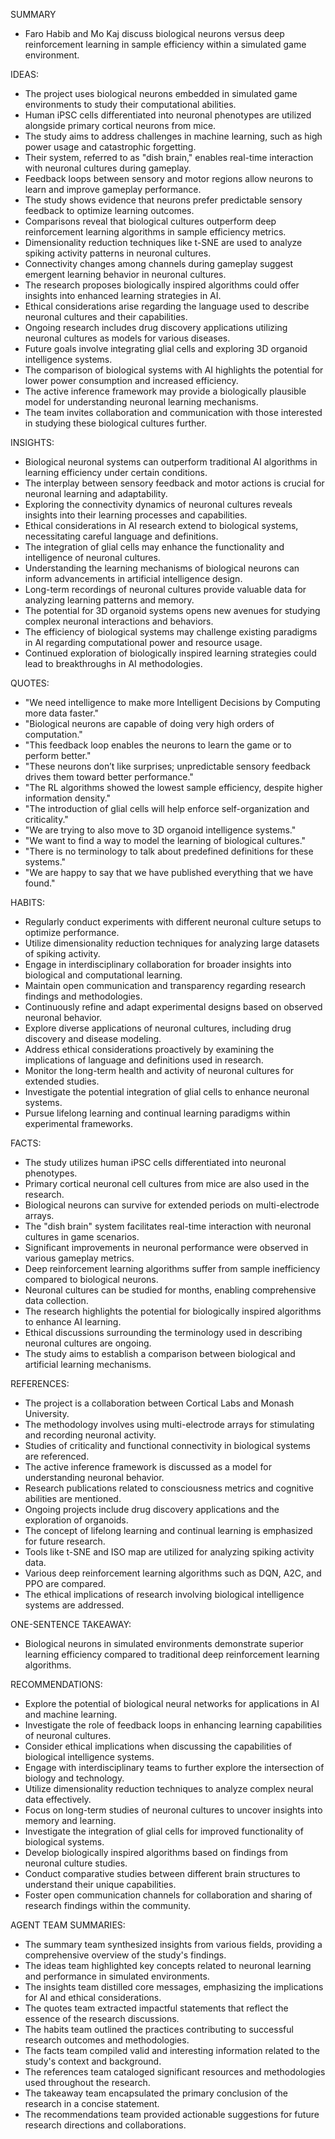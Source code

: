 SUMMARY
- Faro Habib and Mo Kaj discuss biological neurons versus deep reinforcement learning in sample efficiency within a simulated game environment.

IDEAS:
- The project uses biological neurons embedded in simulated game environments to study their computational abilities.
- Human iPSC cells differentiated into neuronal phenotypes are utilized alongside primary cortical neurons from mice.
- The study aims to address challenges in machine learning, such as high power usage and catastrophic forgetting.
- Their system, referred to as "dish brain," enables real-time interaction with neuronal cultures during gameplay.
- Feedback loops between sensory and motor regions allow neurons to learn and improve gameplay performance.
- The study shows evidence that neurons prefer predictable sensory feedback to optimize learning outcomes.
- Comparisons reveal that biological cultures outperform deep reinforcement learning algorithms in sample efficiency metrics.
- Dimensionality reduction techniques like t-SNE are used to analyze spiking activity patterns in neuronal cultures.
- Connectivity changes among channels during gameplay suggest emergent learning behavior in neuronal cultures.
- The research proposes biologically inspired algorithms could offer insights into enhanced learning strategies in AI.
- Ethical considerations arise regarding the language used to describe neuronal cultures and their capabilities.
- Ongoing research includes drug discovery applications utilizing neuronal cultures as models for various diseases.
- Future goals involve integrating glial cells and exploring 3D organoid intelligence systems.
- The comparison of biological systems with AI highlights the potential for lower power consumption and increased efficiency.
- The active inference framework may provide a biologically plausible model for understanding neuronal learning mechanisms.
- The team invites collaboration and communication with those interested in studying these biological cultures further.

INSIGHTS:
- Biological neuronal systems can outperform traditional AI algorithms in learning efficiency under certain conditions.
- The interplay between sensory feedback and motor actions is crucial for neuronal learning and adaptability.
- Exploring the connectivity dynamics of neuronal cultures reveals insights into their learning processes and capabilities.
- Ethical considerations in AI research extend to biological systems, necessitating careful language and definitions.
- The integration of glial cells may enhance the functionality and intelligence of neuronal cultures.
- Understanding the learning mechanisms of biological neurons can inform advancements in artificial intelligence design.
- Long-term recordings of neuronal cultures provide valuable data for analyzing learning patterns and memory.
- The potential for 3D organoid systems opens new avenues for studying complex neuronal interactions and behaviors.
- The efficiency of biological systems may challenge existing paradigms in AI regarding computational power and resource usage.
- Continued exploration of biologically inspired learning strategies could lead to breakthroughs in AI methodologies.

QUOTES:
- "We need intelligence to make more Intelligent Decisions by Computing more data faster."
- "Biological neurons are capable of doing very high orders of computation."
- "This feedback loop enables the neurons to learn the game or to perform better."
- "These neurons don’t like surprises; unpredictable sensory feedback drives them toward better performance."
- "The RL algorithms showed the lowest sample efficiency, despite higher information density."
- "The introduction of glial cells will help enforce self-organization and criticality."
- "We are trying to also move to 3D organoid intelligence systems."
- "We want to find a way to model the learning of biological cultures."
- "There is no terminology to talk about predefined definitions for these systems."
- "We are happy to say that we have published everything that we have found."

HABITS:
- Regularly conduct experiments with different neuronal culture setups to optimize performance.
- Utilize dimensionality reduction techniques for analyzing large datasets of spiking activity.
- Engage in interdisciplinary collaboration for broader insights into biological and computational learning.
- Maintain open communication and transparency regarding research findings and methodologies.
- Continuously refine and adapt experimental designs based on observed neuronal behavior.
- Explore diverse applications of neuronal cultures, including drug discovery and disease modeling.
- Address ethical considerations proactively by examining the implications of language and definitions used in research.
- Monitor the long-term health and activity of neuronal cultures for extended studies.
- Investigate the potential integration of glial cells to enhance neuronal systems.
- Pursue lifelong learning and continual learning paradigms within experimental frameworks.

FACTS:
- The study utilizes human iPSC cells differentiated into neuronal phenotypes.
- Primary cortical neuronal cell cultures from mice are also used in the research.
- Biological neurons can survive for extended periods on multi-electrode arrays.
- The "dish brain" system facilitates real-time interaction with neuronal cultures in game scenarios.
- Significant improvements in neuronal performance were observed in various gameplay metrics.
- Deep reinforcement learning algorithms suffer from sample inefficiency compared to biological neurons.
- Neuronal cultures can be studied for months, enabling comprehensive data collection.
- The research highlights the potential for biologically inspired algorithms to enhance AI learning.
- Ethical discussions surrounding the terminology used in describing neuronal cultures are ongoing.
- The study aims to establish a comparison between biological and artificial learning mechanisms.

REFERENCES:
- The project is a collaboration between Cortical Labs and Monash University.
- The methodology involves using multi-electrode arrays for stimulating and recording neuronal activity.
- Studies of criticality and functional connectivity in biological systems are referenced.
- The active inference framework is discussed as a model for understanding neuronal behavior.
- Research publications related to consciousness metrics and cognitive abilities are mentioned.
- Ongoing projects include drug discovery applications and the exploration of organoids.
- The concept of lifelong learning and continual learning is emphasized for future research.
- Tools like t-SNE and ISO map are utilized for analyzing spiking activity data.
- Various deep reinforcement learning algorithms such as DQN, A2C, and PPO are compared.
- The ethical implications of research involving biological intelligence systems are addressed.

ONE-SENTENCE TAKEAWAY:
- Biological neurons in simulated environments demonstrate superior learning efficiency compared to traditional deep reinforcement learning algorithms.

RECOMMENDATIONS:
- Explore the potential of biological neural networks for applications in AI and machine learning.
- Investigate the role of feedback loops in enhancing learning capabilities of neuronal cultures.
- Consider ethical implications when discussing the capabilities of biological intelligence systems.
- Engage with interdisciplinary teams to further explore the intersection of biology and technology.
- Utilize dimensionality reduction techniques to analyze complex neural data effectively.
- Focus on long-term studies of neuronal cultures to uncover insights into memory and learning.
- Investigate the integration of glial cells for improved functionality of biological systems.
- Develop biologically inspired algorithms based on findings from neuronal culture studies.
- Conduct comparative studies between different brain structures to understand their unique capabilities.
- Foster open communication channels for collaboration and sharing of research findings within the community. 

AGENT TEAM SUMMARIES:
- The summary team synthesized insights from various fields, providing a comprehensive overview of the study's findings.
- The ideas team highlighted key concepts related to neuronal learning and performance in simulated environments.
- The insights team distilled core messages, emphasizing the implications for AI and ethical considerations.
- The quotes team extracted impactful statements that reflect the essence of the research discussions.
- The habits team outlined the practices contributing to successful research outcomes and methodologies.
- The facts team compiled valid and interesting information related to the study's context and background.
- The references team cataloged significant resources and methodologies used throughout the research.
- The takeaway team encapsulated the primary conclusion of the research in a concise statement.
- The recommendations team provided actionable suggestions for future research directions and collaborations.
